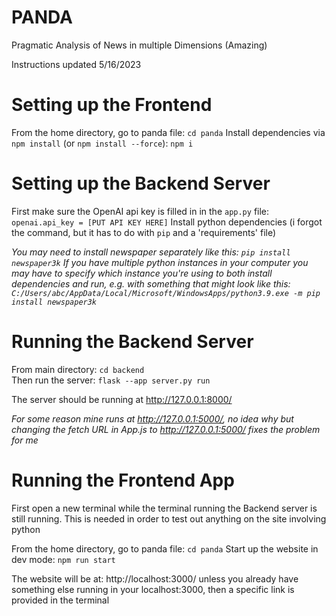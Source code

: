 
# PANDA
Pragmatic Analysis of News in multiple Dimensions (Amazing)

Instructions updated 5/16/2023

# Setting up the Frontend
From the home directory, go to panda file:
`cd panda`
Install dependencies via `npm install` (or `npm install --force`):
`npm i`   

# Setting up the Backend Server
First make sure the OpenAI api key is filled in in the `app.py` file: `openai.api_key = [PUT API KEY HERE]`
Install python dependencies (i forgot the command, but it has to do with `pip` and a 'requirements' file)

*You may need to install newspaper separately like this:
`pip install newspaper3k`
If you have multiple python instances in your computer you may have to specify which instance you're using to both install dependencies and run, e.g. with something that might look like this:
`C:/Users/abc/AppData/Local/Microsoft/WindowsApps/python3.9.exe -m pip install newspaper3k`*

# Running the Backend Server
From main directory:
`cd backend`  
Then run the server:
`flask --app server.py run`

The server should be running at http://127.0.0.1:8000/

*For some reason mine runs at http://127.0.0.1:5000/, no idea why but changing the fetch URL in App.js to http://127.0.0.1:5000/ fixes the problem for me*

# Running the Frontend App
First open a new terminal while the terminal running the Backend server is still running. This is needed in order to test out anything on the site involving python

From the home directory, go to panda file:
`cd panda`
Start up the website in dev mode:
`npm run start`

The website will be at: http://localhost:3000/ unless you already have something else running in your localhost:3000, then a specific link is provided in the terminal
